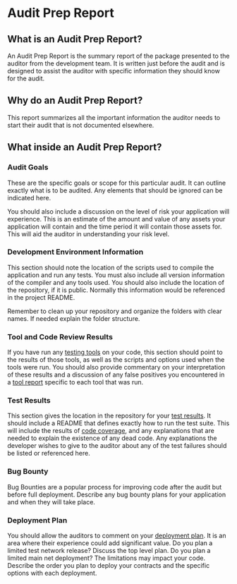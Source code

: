 # Audit Prep Report

## What is an Audit Prep Report?

An Audit Prep Report is the summary report of the package presented to the auditor from the development team.  It is written just before the audit and is designed to assist the auditor with specific information they should know for the audit.

## Why do an Audit Prep Report?

This report summarizes all the important information the auditor needs to start their audit that is not documented elsewhere.

## What inside an Audit Prep Report?

### Audit Goals

These are the specific goals or scope for this particular audit. It can outline exactly what is to be audited. Any elements that should be ignored can be indicated here.

You should also include a discussion on the level of risk your application will experience. This is an estimate of the amount and value of any assets your application will contain and the time period it will contain those assets for. This will aid the auditor in understanding your risk level.

### Development Environment Information

This section should note the location of the scripts used to compile the application and run any tests. You must also include all version information of the compiler and any tools used. You should also include the location of the repository, if it is public. Normally this information would be referenced in the project README.

Remember to clean up your repository and organize the folders with clear names. If needed explain the folder structure.

### Tool and Code Review Results

If you have run any [testing tools](../tools/existing-tools.md) on your code, this section should point to the results of those tools, as well as the scripts and options used when the tools were run. You should also provide commentary on your interpretation of these results and a discussion of any false positives you encountered in a [tool report](../tools/tool-reports.md) specific to each tool that was run.

### Test Results

This section gives the location in the repository for your [test results](test-results.md). It should include a README that defines exactly how to run the test suite. This will include the results of [code coverage](), and any explanations that are needed to explain the existence of any dead code. Any explanations the developer wishes to give to the auditor about any of the test failures should be listed or referenced here.

### Bug Bounty

Bug Bounties are a popular process for improving code after the audit but before full deployment.  Describe any bug bounty plans for your application and when they will take place.

### Deployment Plan

You should allow the auditors to comment on your [deployment plan](../network-release/deployment-plan.md). It is an area where their experience could add significant value. Do you plan a limited test network release? Discuss the top level plan. Do you plan a limited main net deployment? The limitations may impact your code. Describe the order you plan to deploy your contracts and the specific options with each deployment.

